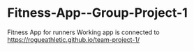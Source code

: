 # Fitness-App--Group-Project-1
Fitness App for runners
Working app is connected to https://rogueathletic.github.io/team-project-1/
